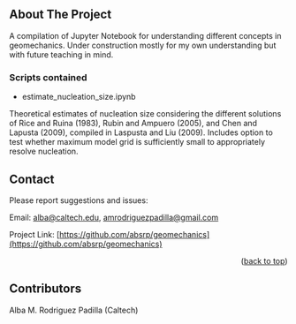 <!-- ABOUT THE PROJECT -->
## About The Project
A compilation of Jupyter Notebook for understanding different concepts in geomechanics. Under construction mostly for my own understanding but with future teaching in mind.

<!-- ROADMAP -->
### Scripts contained
- estimate_nucleation_size.ipynb

Theoretical estimates of nucleation size considering the different solutions of Rice and Ruina (1983), Rubin and Ampuero (2005), and Chen and Lapusta (2009), compiled in Laspusta and Liu (2009). Includes option to test whether maximum model grid is sufficiently small to appropriately resolve nucleation. 

<!-- CONTACT -->
## Contact

Please report suggestions and issues:

Email: alba@caltech.edu, amrodriguezpadilla@gmail.com

Project Link: [https://github.com/absrp/geomechanics](https://github.com/absrp/geomechanics)

<p align="right">(<a href="#readme-top">back to top</a>)</p>

<!-- CONTRIBUTORS -->
## Contributors

Alba M. Rodriguez Padilla (Caltech)

